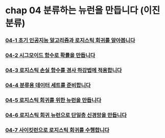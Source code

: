 # chap 04 분류하는 뉴런을 만듭니다 (이진 분류)

### [04-1 초기 인공지능 알고리즘과 로지스틱 회귀를 알아봅니다](https://github.com/hyunmin0317/DeepLearning_Study/blob/master/chap04/section01/github/chap04-1.md)

### [04-2 시그모이드 함수로 확률을 만듭니다](https://github.com/hyunmin0317/DeepLearning_Study/blob/master/chap04/section02/github/chap04-2.md)

### [04-3 로지스틱 손실 함수를 경사 하강법에 적용합니다](https://github.com/hyunmin0317/DeepLearning_Study/blob/master/chap04/section03/github/chap04-3.md)

### [04-4 분류용 데이터 세트를 준비합니다](https://github.com/hyunmin0317/DeepLearning_Study/blob/master/chap04/section04/github/chap04-4.md)

### [04-5 로지스틱 회귀를 위한 뉴런을 만듭니다](https://github.com/hyunmin0317/DeepLearning_Study/blob/master/chap04/section05/github/chap04-5.md)

### [04-6 로지스틱 회귀 뉴런으로 단일층 신경망을 만듭니다](https://github.com/hyunmin0317/DeepLearning_Study/blob/master/chap04/section06/github/chap04-6.md)

### [04-7 사이킷런으로 로지스틱 회귀를 수행합니다](https://github.com/hyunmin0317/DeepLearning_Study/blob/master/chap04/section07/github/chap04-7.md)

